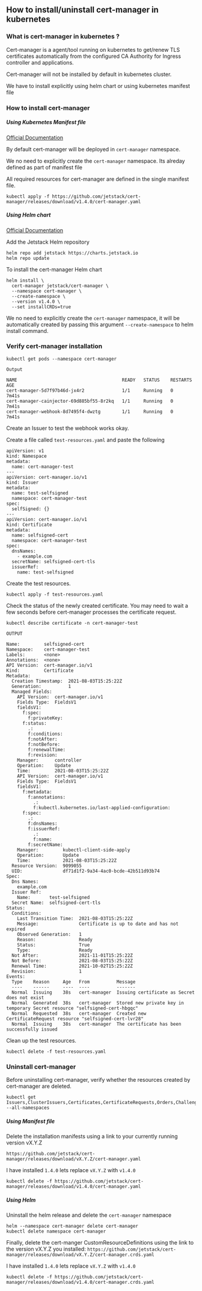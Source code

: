 ## How to install/uninstall cert-manager in kubernetes

### What is cert-manager in kubernetes ?
Cert-manager is a agent/tool running on kubernetes to get/renew TLS certificates automatically from the configured CA Authority for Ingress controller and applications.

Cert-manager will not be installed by default in kubernetes cluster. 

We have to install explicitly using helm chart or using kubernetes manifest file

### How to install cert-manager
##### Using Kubernetes Manifest file

[Official Documentation](https://cert-manager.io/docs/installation/kubectl/)

By default cert-manager will be deployed in `cert-manager` namespace.

We no need to explicitly create the `cert-manager` namespace. Its alreday defined as part of manifest file

All required resources for cert-manager are defined in the single manifest file.

```
kubectl apply -f https://github.com/jetstack/cert-manager/releases/download/v1.4.0/cert-manager.yaml
```

##### Using Helm chart

[Official Documentation](https://cert-manager.io/docs/installation/helm/)

Add the Jetstack Helm repository
```
helm repo add jetstack https://charts.jetstack.io
helm repo update
```

To install the cert-manager Helm chart
```
helm install \
  cert-manager jetstack/cert-manager \
  --namespace cert-manager \
  --create-namespace \
  --version v1.4.0 \
  --set installCRDs=true
```

We no need to explicitly create the `cert-manager` namespace, it will be automatically created by passing this argument `--create-namespace` to helm install command.

### Verify cert-manager installation

```
kubectl get pods --namespace cert-manager
```
`Output`
```
NAME                                       READY   STATUS    RESTARTS   AGE
cert-manager-5d7f97b46d-jx4r2              1/1     Running   0          7m41s
cert-manager-cainjector-69d885bf55-8r2kq   1/1     Running   0          7m41s
cert-manager-webhook-8d7495f4-dwztg        1/1     Running   0          7m41s
```

Create an Issuer to test the webhook works okay.

Create a file called `test-resources.yaml` and paste the following

```
apiVersion: v1
kind: Namespace
metadata:
  name: cert-manager-test
---
apiVersion: cert-manager.io/v1
kind: Issuer
metadata:
  name: test-selfsigned
  namespace: cert-manager-test
spec:
  selfSigned: {}
---
apiVersion: cert-manager.io/v1
kind: Certificate
metadata:
  name: selfsigned-cert
  namespace: cert-manager-test
spec:
  dnsNames:
    - example.com
  secretName: selfsigned-cert-tls
  issuerRef:
    name: test-selfsigned
```

Create the test resources.
```
kubectl apply -f test-resources.yaml
```

Check the status of the newly created certificate. You may need to wait a few seconds before cert-manager processes the certificate request.

```
kubectl describe certificate -n cert-manager-test
```

`OUTPUT`
```
Name:         selfsigned-cert
Namespace:    cert-manager-test
Labels:       <none>
Annotations:  <none>
API Version:  cert-manager.io/v1
Kind:         Certificate
Metadata:
  Creation Timestamp:  2021-08-03T15:25:22Z
  Generation:          1
  Managed Fields:
    API Version:  cert-manager.io/v1
    Fields Type:  FieldsV1
    fieldsV1:
      f:spec:
        f:privateKey:
      f:status:
        .:
        f:conditions:
        f:notAfter:
        f:notBefore:
        f:renewalTime:
        f:revision:
    Manager:      controller
    Operation:    Update
    Time:         2021-08-03T15:25:22Z
    API Version:  cert-manager.io/v1
    Fields Type:  FieldsV1
    fieldsV1:
      f:metadata:
        f:annotations:
          .:
          f:kubectl.kubernetes.io/last-applied-configuration:
      f:spec:
        .:
        f:dnsNames:
        f:issuerRef:
          .:
          f:name:
        f:secretName:
    Manager:         kubectl-client-side-apply
    Operation:       Update
    Time:            2021-08-03T15:25:22Z
  Resource Version:  9099055
  UID:               df71d1f2-9a34-4ac0-bcde-42b511d93b74
Spec:
  Dns Names:
    example.com
  Issuer Ref:
    Name:       test-selfsigned
  Secret Name:  selfsigned-cert-tls
Status:
  Conditions:
    Last Transition Time:  2021-08-03T15:25:22Z
    Message:               Certificate is up to date and has not expired
    Observed Generation:   1
    Reason:                Ready
    Status:                True
    Type:                  Ready
  Not After:               2021-11-01T15:25:22Z
  Not Before:              2021-08-03T15:25:22Z
  Renewal Time:            2021-10-02T15:25:22Z
  Revision:                1
Events:
  Type    Reason     Age   From          Message
  ----    ------     ----  ----          -------
  Normal  Issuing    38s   cert-manager  Issuing certificate as Secret does not exist
  Normal  Generated  38s   cert-manager  Stored new private key in temporary Secret resource "selfsigned-cert-hbgqc"
  Normal  Requested  38s   cert-manager  Created new CertificateRequest resource "selfsigned-cert-lvr28"
  Normal  Issuing    38s   cert-manager  The certificate has been successfully issued
```

Clean up the test resources.

```
kubectl delete -f test-resources.yaml
```

### Uninstall cert-manager

Before uninstalling cert-manager, verify whether the resources created by cert-manager are deleted.

```
kubectl get Issuers,ClusterIssuers,Certificates,CertificateRequests,Orders,Challenges --all-namespaces
```

##### Using Manifest file

Delete the installation manifests using a link to your currently running version vX.Y.Z

`https://github.com/jetstack/cert-manager/releases/download/vX.Y.Z/cert-manager.yaml`

I have installed `1.4.0` lets replace `vX.Y.Z` with `v1.4.0`

```
kubectl delete -f https://github.com/jetstack/cert-manager/releases/download/v1.4.0/cert-manager.yaml
```

##### Using Helm

Uninstall the helm release and delete the `cert-manager` namespace
```
helm --namespace cert-manager delete cert-manager
kubectl delete namespace cert-manager
```

Finally, delete the cert-manger CustomResourceDefinitions using the link to the version vX.Y.Z you installed: `https://github.com/jetstack/cert-manager/releases/download/vX.Y.Z/cert-manager.crds.yaml`

I have installed `1.4.0` lets replace `vX.Y.Z` with `v1.4.0`
```
kubectl delete -f https://github.com/jetstack/cert-manager/releases/download/v1.4.0/cert-manager.crds.yaml
```